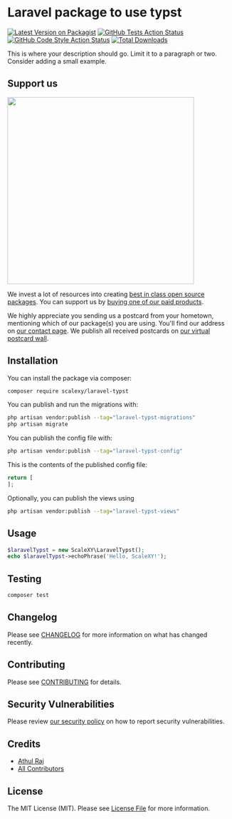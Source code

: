 # Laravel package to use typst

[![Latest Version on Packagist](https://img.shields.io/packagist/v/scalexy/laravel-typst.svg?style=flat-square)](https://packagist.org/packages/scalexy/laravel-typst)
[![GitHub Tests Action Status](https://img.shields.io/github/actions/workflow/status/scalexy/laravel-typst/run-tests.yml?branch=main&label=tests&style=flat-square)](https://github.com/scalexy/laravel-typst/actions?query=workflow%3Arun-tests+branch%3Amain)
[![GitHub Code Style Action Status](https://img.shields.io/github/actions/workflow/status/scalexy/laravel-typst/fix-php-code-style-issues.yml?branch=main&label=code%20style&style=flat-square)](https://github.com/scalexy/laravel-typst/actions?query=workflow%3A"Fix+PHP+code+style+issues"+branch%3Amain)
[![Total Downloads](https://img.shields.io/packagist/dt/scalexy/laravel-typst.svg?style=flat-square)](https://packagist.org/packages/scalexy/laravel-typst)

This is where your description should go. Limit it to a paragraph or two. Consider adding a small example.

## Support us

[<img src="https://github-ads.s3.eu-central-1.amazonaws.com/laravel-typst.jpg?t=1" width="419px" />](https://spatie.be/github-ad-click/laravel-typst)

We invest a lot of resources into creating [best in class open source packages](https://spatie.be/open-source). You can support us by [buying one of our paid products](https://spatie.be/open-source/support-us).

We highly appreciate you sending us a postcard from your hometown, mentioning which of our package(s) you are using. You'll find our address on [our contact page](https://spatie.be/about-us). We publish all received postcards on [our virtual postcard wall](https://spatie.be/open-source/postcards).

## Installation

You can install the package via composer:

```bash
composer require scalexy/laravel-typst
```

You can publish and run the migrations with:

```bash
php artisan vendor:publish --tag="laravel-typst-migrations"
php artisan migrate
```

You can publish the config file with:

```bash
php artisan vendor:publish --tag="laravel-typst-config"
```

This is the contents of the published config file:

```php
return [
];
```

Optionally, you can publish the views using

```bash
php artisan vendor:publish --tag="laravel-typst-views"
```

## Usage

```php
$laravelTypst = new ScaleXY\LaravelTypst();
echo $laravelTypst->echoPhrase('Hello, ScaleXY!');
```

## Testing

```bash
composer test
```

## Changelog

Please see [CHANGELOG](CHANGELOG.md) for more information on what has changed recently.

## Contributing

Please see [CONTRIBUTING](CONTRIBUTING.md) for details.

## Security Vulnerabilities

Please review [our security policy](../../security/policy) on how to report security vulnerabilities.

## Credits

- [Athul Raj](https://github.com/Athuli7)
- [All Contributors](../../contributors)

## License

The MIT License (MIT). Please see [License File](LICENSE.md) for more information.
